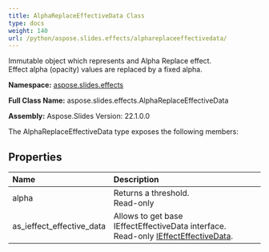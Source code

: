 ```yaml
---
title: AlphaReplaceEffectiveData Class
type: docs
weight: 140
url: /python/aspose.slides.effects/alphareplaceeffectivedata/
---
```


Immutable object which represents and Alpha Replace effect.<br/>            Effect alpha (opacity) values are replaced by a fixed alpha.

**Namespace:** [aspose.slides.effects](/python/aspose.slides.effects/)

**Full Class Name:** aspose.slides.effects.AlphaReplaceEffectiveData

**Assembly:**  Aspose.Slides Version: 22.1.0.0

The AlphaReplaceEffectiveData type exposes the following members:
## **Properties**
|**Name**|**Description**|
| :- | :- |
|alpha|Returns a threshold.<br/>            Read-only|
|as_ieffect_effective_data|Allows to get base IEffectEffectiveData interface.<br/>            Read-only [IEffectEffectiveData](/python/aspose.slides.effects/ieffecteffectivedata/).|
